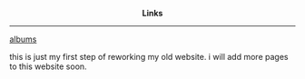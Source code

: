 <link rel="stylesheet" href="/styles/main.css">
<p align="center"><b>Links</b><br>
<hr>
<a href="/albums/">albums</a>
</p>
this is just my first step of reworking my old website.  
i will add more pages to this website soon.
